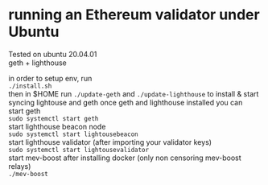 # running an Ethereum validator under Ubuntu
Tested on ubuntu 20.04.01  
geth + lighthouse  
  
in order to setup env, run    
`./install.sh`  
then in $HOME run `./update-geth` and `./update-lighthouse` to install & start syncing lightouse and geth 
once geth and lighthouse installed you can  
start geth  
`sudo systemctl start geth`  
start lighthouse beacon node  
`sudo systemctl start lightousebeacon`  
start lighthouse validator (after importing your validator keys)  
`sudo systemctl start lightousevalidator`  
start mev-boost after installing docker (only non censoring mev-boost relays)  
`./mev-boost`  
